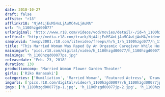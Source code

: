 ```yaml
---
date: 2018-10-27
draft: false
affsite: "r18"
afflinkr18: "NjA4LjEuMS4xLjAuMC4wLjAuMA"
url: "h_1100hzgd00077"
urloriginal: "http://www.r18.com/videos/vod/movies/detail/-/id=h_1100hzgd00077"
urlfinal: "http://media.r18.com/track/NjA4LjEuMS4xLjAuMC4wLjAuMA/videos/vod/movies/detail/-/id=h_1100hzgd00077"
samplevid: "awspv3001.r18.com/litevideo/freepv/h/h_1/h_1100hzgd077/h_1100hzgd077_dmb_w.mp4"
title: "This Married Woman Was Raped By An Orgasmic Caregiver While Her Father-In-Law Watched Riko Hanasaki"
mainimgurl: "pics.r18.com/digital/video/h_1100hzgd00077/h_1100hzgd00077ps.jpg"
mainimgs: "h_1100hzgd00077ps.jpg"
releasedate: "Feb. 23, 2018"
duration: 130
productioncomp: "Married Woman Flower Garden Theater"
girls: ['Riko Hanasaki']
categories: ['Humiliation', 'Married Woman', 'Featured Actress', 'Drama', 'Creampie', 'Blowjob', 'Hi-Def']
imgurls: ['pics.r18.com/digital/video/h_1100hzgd00077/h_1100hzgd00077jp-1.jpg', 'pics.r18.com/digital/video/h_1100hzgd00077/h_1100hzgd00077jp-2.jpg', 'pics.r18.com/digital/video/h_1100hzgd00077/h_1100hzgd00077jp-3.jpg', 'pics.r18.com/digital/video/h_1100hzgd00077/h_1100hzgd00077jp-4.jpg', 'pics.r18.com/digital/video/h_1100hzgd00077/h_1100hzgd00077jp-5.jpg', 'pics.r18.com/digital/video/h_1100hzgd00077/h_1100hzgd00077jp-6.jpg', 'pics.r18.com/digital/video/h_1100hzgd00077/h_1100hzgd00077jp-7.jpg', 'pics.r18.com/digital/video/h_1100hzgd00077/h_1100hzgd00077jp-8.jpg', 'pics.r18.com/digital/video/h_1100hzgd00077/h_1100hzgd00077jp-9.jpg', 'pics.r18.com/digital/video/h_1100hzgd00077/h_1100hzgd00077jp-10.jpg', 'pics.r18.com/digital/video/h_1100hzgd00077/h_1100hzgd00077jp-11.jpg', 'pics.r18.com/digital/video/h_1100hzgd00077/h_1100hzgd00077jp-12.jpg', 'pics.r18.com/digital/video/h_1100hzgd00077/h_1100hzgd00077jp-13.jpg', 'pics.r18.com/digital/video/h_1100hzgd00077/h_1100hzgd00077jp-14.jpg', 'pics.r18.com/digital/video/h_1100hzgd00077/h_1100hzgd00077jp-15.jpg', 'pics.r18.com/digital/video/h_1100hzgd00077/h_1100hzgd00077jp-16.jpg', 'pics.r18.com/digital/video/h_1100hzgd00077/h_1100hzgd00077jp-17.jpg', 'pics.r18.com/digital/video/h_1100hzgd00077/h_1100hzgd00077jp-18.jpg', 'pics.r18.com/digital/video/h_1100hzgd00077/h_1100hzgd00077jp-19.jpg']
imgs: ['h_1100hzgd00077jp-1.jpg', 'h_1100hzgd00077jp-2.jpg', 'h_1100hzgd00077jp-3.jpg', 'h_1100hzgd00077jp-4.jpg', 'h_1100hzgd00077jp-5.jpg', 'h_1100hzgd00077jp-6.jpg', 'h_1100hzgd00077jp-7.jpg', 'h_1100hzgd00077jp-8.jpg', 'h_1100hzgd00077jp-9.jpg', 'h_1100hzgd00077jp-10.jpg', 'h_1100hzgd00077jp-11.jpg', 'h_1100hzgd00077jp-12.jpg', 'h_1100hzgd00077jp-13.jpg', 'h_1100hzgd00077jp-14.jpg', 'h_1100hzgd00077jp-15.jpg', 'h_1100hzgd00077jp-16.jpg', 'h_1100hzgd00077jp-17.jpg', 'h_1100hzgd00077jp-18.jpg', 'h_1100hzgd00077jp-19.jpg']
---
```

